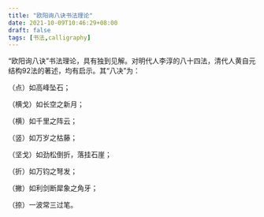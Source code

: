 ```yaml
---
title: "欧阳询八诀书法理论"
date: 2021-10-09T10:46:29+08:00
draft: false
tags: [书法,calligraphy]
---
```



“欧阳询八诀”书法理论，具有独到见解。对明代人李淳的八十四法，清代人黄自元结构92法的著述，均有启示。其“八决”为：

（点）如高峰坠石；

（横戈）如长空之新月；

（横）如千里之阵云；

（竖）如万岁之枯藤；

（坚戈）如劲松倒折，落挂石崖；

（折）如万钧之弩发；

（撇）如利剑断犀象之角牙；

（捺）一波常三过笔。

